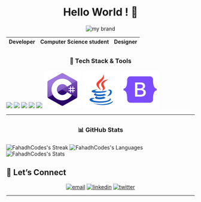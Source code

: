 # <h1 align="center"><b>Hello World ! 👋</b></h1>
<div align="center">
<img src="https://media4.giphy.com/media/v1.Y2lkPTc5MGI3NjExb2tkd2c4dGx5eWYybHUxYzYzYmFscHRpa3BuYzZhd29jbXoxaDNrayZlcD12MV9pbnRlcm5hbF9naWZfYnlfaWQmY3Q9Zw/yi9mVcEISEevwyE6AD/giphy.gif" alt="my brand">
</div>

<div align="center">

| Developer | Computer Science student | Designer |
| --------- | ------------------------ | -------- |

</div>

## <h3 align="center">🧰 Tech Stack & Tools</h3>

![](https://img.icons8.com/?size=100&id=20909&format=png&color=000000)
![](https://img.icons8.com/?size=100&id=21278&format=png&color=000000)
![](https://img.icons8.com/?size=100&id=tGvHBPJaKqEd&format=png&color=000000)
![](https://img.icons8.com/?size=100&id=rgPSE6nAB766&format=png&color=000000)
![](https://img.icons8.com/?size=100&id=shQTXiDQiQVR&format=png&color=000000)
![](image-3.png)
![](image-4.png)
![](image-5.png)

---

## <h3 align="center"> 📊 GitHub Stats <h3>

![FahadhCodes's Streak](https://github-readme-streak-stats.herokuapp.com/?user=FahadhCodes&theme=merko&hide_border=true)
![FahadhCodes's Languages](https://github-readme-stats.vercel.app/api/top-langs/?username=FahadhCodes&theme=merko&show_icons=true&hide_border=true&layout=compact)
![FahadhCodes's Stats](https://github-readme-stats.vercel.app/api?username=FahadhCodes&theme=merko&show_icons=true&hide_border=true&count_private=true)

## 💬 Let’s Connect

<p align="center">
  <a href="mailto:fahad.work2948@gmail.com"><img src="https://img.shields.io/badge/Email-fahad.work2948@gmail.com-aqua?style=flat-square" alt="email"></a>
  <a href="https://www.linkedin.com/in/fahadworks"><img src="https://img.shields.io/badge/LinkedIn-Connect-0A66C2?style=flat-square" alt="linkedin"></a>
  <a href="https://www.facebook.com/fahad.mohamed.2948"><img src="https://img.shields.io/badge/Facebook-Follow-1DA1F2?style=flat-square" alt="twitter"></a>
</p>

---
